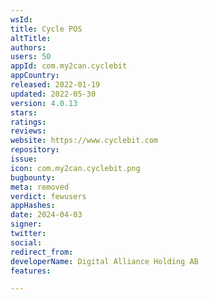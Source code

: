 ```yaml
---
wsId: 
title: Cycle POS
altTitle: 
authors: 
users: 50
appId: com.my2can.cyclebit
appCountry: 
released: 2022-01-19
updated: 2022-05-30
version: 4.0.13
stars: 
ratings: 
reviews: 
website: https://www.cyclebit.com
repository: 
issue: 
icon: com.my2can.cyclebit.png
bugbounty: 
meta: removed
verdict: fewusers
appHashes: 
date: 2024-04-03
signer: 
twitter: 
social: 
redirect_from: 
developerName: Digital Alliance Holding AB
features: 

---
```


